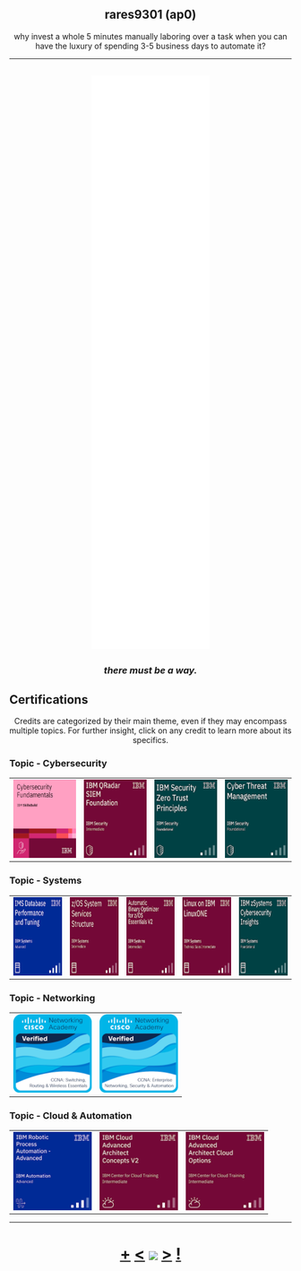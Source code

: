 <h2 align="center">rares9301 (ap0)</h1>
<p align="center">why invest a whole 5 minutes manually laboring over a task when you can have the luxury of spending 3-5 business days to automate it?</p>

<hr>
<h2 align="center"><img src="./github-metrics.svg"></h2>

<h3 align="center"><i>there must be a way.</i></h3>


<h2>Certifications</h2>
<p align="center">Credits are categorized by their main theme, even if they may encompass multiple topics. For further insight, click on any credit to learn more about its specifics.</p>
<h3>Topic - Cybersecurity</h3>
<table>
  <tr>
    <td><a href="https://www.credly.com/badges/dfe30b11-993e-433d-8fea-e1b9fb7c3111/public_url"><img alt="Cybersecurity Fundamentals" src="cert/cybersecurity-fundamentals.png" width="140" height="140"/></a></td>
    <td><a href="https://www.credly.com/badges/8f7334a4-aba3-4bf3-a550-12e3b3fa3ba2/public_url"><img alt="IBM QRadar SIEM Foundation" src="cert/ibm-qradar-siem-foundation.png" width="140" height="140"/></a></td>
    <td><a href="https://www.credly.com/badges/4a246dd6-13e2-465e-a27c-edd3b25de330/public_url"><img alt="IBM Security Zero Trust Principles" src="cert/ibm-security-zero-trust-principles.png" width="140" height="140"/></a></td>
    <td><a href="https://www.credly.com/badges/eb971ead-1ed5-4867-a7e5-94683d62d651/public_url"><img alt="Cyber Threat Management" src="cert/cyber-threat-management.png" width="140" height="140"/></a></td>
  </tr>
</table>

<h3>Topic - Systems</h3>
<table>
  <tr>
     <td><a href="https://www.credly.com/badges/a49a3a5e-e3a0-4870-baed-95a0af0f060d/public_url"><img alt="IMS Database Performance and Tuning" src="cert/ims-database-performance-and-tuning.png" width="140" height="140"/></a></td>
     <td><a href="https://www.credly.com/badges/7ed9b367-8ad3-4d48-8004-dad8788d08fb/public_url"><img alt="z/OS System Services Structure" src="cert/z-os-system-services-structure.png" width="140" height="140"/></a></td>
    <td><a href="https://www.credly.com/badges/b0225e02-be40-49f5-a798-bb3a69d52e3f/public_url"><img alt="Automatic Binary Optimizer for z/OS Essentials V2" src="cert/automatic-binary-optimizer-for-z-os-essentials-v2.png" width="140" height="140"/></a></td>
    <td><a href="https://www.credly.com/badges/8d07431e-8278-47ff-92d7-164ecb6ed493/public_url"><img alt="Linux on IBM LinuxONE Technical Sales Intermediate" src="cert/linux-on-ibm-linuxone-technical-sales-intermediate.png" width="140" height="140"/></a></td>
    <td><a href="https://www.credly.com/badges/f7000a91-47de-4511-8328-3d2f7b1bcdee/public_url"><img alt="IBM zSystems Cybersecurity Insights" src="cert/ibm-zsystems-cybersecurity-insights.png" width="140" height="140"/></a></td>
  </tr>
</table>

<h3>Topic - Networking</h3>
<table>
  <tr>
    <td><a href="https://www.credly.com/badges/a723a702-1904-4271-a825-023bba574ab5/public_url"><img alt="CCNA Switching, Routing, and Wireless Essentials" src="cert/ccna-switching-routing-and-wireless-essentials.1.png" width="140" height="140"/></a></td>
    <td><a href="https://www.credly.com/badges/a542855b-c749-4872-961c-2c90ee96aeec/public_url"><img alt="CCNA Enterprise Networking, Security, and Automation" src="cert/ccna-enterprise-networking-security-and-automation.png" width="140" height="140"/></a></td>
  </tr>
</table>

<h3>Topic - Cloud & Automation</h3>
<table>
  <tr>
    <td><a href="https://www.credly.com/badges/e9cd2170-19a6-471b-8918-6923cd93bd96/public_url"><img alt="IBM Robotic Process Automation - Advanced" src="cert/ibm-robotic-process-automation-advanced.png" width="140" height="140"/></a></td> 
    <td><a href="https://www.credly.com/badges/7352f25e-2fe5-40ef-a3c1-0c13ecc28a9d/public_url"><img alt="IBM Cloud Advanced Architect Concepts v2" src="cert/ibm-cloud-advanced-architect-concepts-v2.png" width="140" height="140"/></a></td> 
    <td><a href="https://www.credly.com/badges/5b4dc377-fd51-4a87-a6fd-c5948cb00278/public_url"><img alt="IBM Cloud Advanced Architect Cloud Options" src="cert/ibm-cloud-advanced-architect-cloud-options.png" width="140" height="140"/></a></td> 
  </tr>
</table>
<hr>

<h1 align="center"> <a href="https://octo-ring.com/register">+</a> <a href="https://octo-ring.com/p/rares9301/prev"><</a> <a href="https://octo-ring.com/">
<img align="center" src="https://discord-readme-badge.vercel.app/api?id=299220016530849793"></a> <a href="https://octo-ring.com/p/rares9301/next">></a> <a href="https://octo-ring.com/p/rares9301/random">!</a>
</h1>

